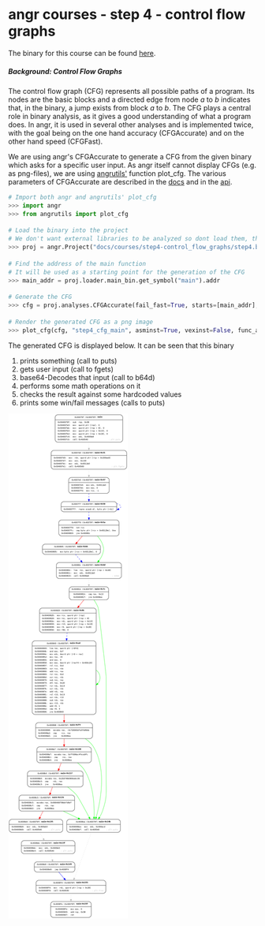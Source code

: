 # angr courses - step 4 - control flow graphs

The binary for this course can be found [here](./).

##### Background: Control Flow Graphs
The control flow graph (CFG) represents all possible paths of a program.
Its nodes are the basic blocks and a directed edge from node _a_ to _b_ indicates that, in the binary, a jump exists from block _a_ to _b_.
The CFG plays a central role in binary analysis, as it gives a good understanding of what a program does.
In angr, it is used in several other analyses and is implemented twice, with the goal being on the one hand accuracy (CFGAccurate) and on the other hand speed (CFGFast).


We are using angr's CFGAccurate to generate a CFG from the given binary which asks for a specific user input.
As angr itself cannot display CFGs (e.g. as png-files), we are using [angrutils'](https://github.com/axt/angr-utils) function plot_cfg.
The various parameters of CFGAccurate are described in the [docs](/docs/analyses/cfg_accurate.md) and in the [api](http://angr.io/api-doc/angr.html#angr.analyses.cfg_accurate.CFGAccurate).


```python
# Import both angr and angrutils' plot_cfg
>>> import angr
>>> from angrutils import plot_cfg

# Load the binary into the project
# We don't want external libraries to be analyzed so dont load them, they will be replaced by angr
>>> proj = angr.Project("docs/courses/step4-control_flow_graphs/step4.bin", load_options={'auto_load_libs': False})

# Find the address of the main function
# It will be used as a starting point for the generation of the CFG
>>> main_addr = proj.loader.main_bin.get_symbol("main").addr

# Generate the CFG
>>> cfg = proj.analyses.CFGAccurate(fail_fast=True, starts=[main_addr], context_sensitivity_level=4, keep_state=True, call_depth=10, normalize=True)

# Render the generated CFG as a png image
>>> plot_cfg(cfg, "step4_cfg_main", asminst=True, vexinst=False, func_addr={main_addr: True}, debug_info=False, remove_imports=True, remove_path_terminator=True)
```

The generated CFG is displayed below.
It can be seen that this binary
1. prints something (call to puts)
2. gets user input (call to fgets)
3. base64-Decodes that input (call to b64d)
4. performs some math operations on it
5. checks the result against some hardcoded values
6. prints some win/fail messages (calls to puts)

![CFG not found][cfg]

[cfg]: ./step4_cfg_main.png "CFGAccurate"